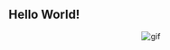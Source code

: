 ## Hello World! 

<p align="center">
  <img src="[https://link-ke-gambar.gif](https://media0.giphy.com/media/v1.Y2lkPTc5MGI3NjExaG5lbHRweHN3NHJiZHExcDZxdmRqZG9kMnN3bzVscnlncG14aXE4aCZlcD12MV9pbnRlcm5hbF9naWZfYnlfaWQmY3Q9Zw/1zJVCFayH2SZ2/giphy.gif" alt="gif">
</p>

<!--
**Manishaarpara/Manishaarpara** is a ✨ _special_ ✨ repository because its `README.md` (this file) appears on your GitHub profile.

Here are some ideas to get you started:

- 🔭 I’m currently working on ...
- 🌱 I’m currently learning ...
- 👯 I’m looking to collaborate on ...
- 🤔 I’m looking for help with ...
- 💬 Ask me about ...
- 📫 How to reach me: ...
- 😄 Pronouns: ...
- ⚡ Fun fact: ...
-->
